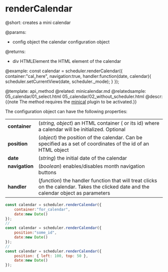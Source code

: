 renderCalendar
=============
@short: creates a mini calendar

@params: 
- config	object	the calendar configuration object 

@returns:
- div			HTMLElement		the HTML element of the calendar

@example: 
const calendar = scheduler.renderCalendar({
    container:"cal_here", 
    navigation:true,
    handler:function(date, calendar){
        scheduler.setCurrentView(date, scheduler._mode);
    }
});



@template:	api_method
@related:
	minicalendar.md
@relatedsample:
	05_calendar/01_select.html
    05_calendar/02_without_scheduler.html
@descr: 
{{note The method requires the [minical](extensions_list.md#minicalendardatepicker) plugin to be activated.}} 

The configuration object can have the following properties:

<table class="webixdoc_links">
	<tbody>
    	<tr>
			<td class="webixdoc_links0"><b>container</b></td>
			<td>(<i>string, object</i>) an HTML container ( or its id) where a calendar will be initialized. Optional</td>
		</tr>
       <tr>
			<td class="webixdoc_links0"><b>position</b></td>
			<td>(<i>object</i>) the position of the calendar. Can be specified as a set of coordinates of the id of an HTML object</td>
		</tr>
        <tr>
			<td class="webixdoc_links0"><b>date</b></td>
			<td>(<i>string</i>) the initial date of the calendar</td>
		</tr>
        <tr>
			<td class="webixdoc_links0"  style="vertical-align: top;"><b>navigation</b></td>
			<td>(<i>boolean</i>) enables/disables month navigation buttons</td>
		</tr>
        <tr>
			<td class="webixdoc_links0"><b>handler</b></td>
			<td>(<i>function</i>) the handler function that will treat clicks on the calendar. Takes the clicked date and the calendar object as parameters</td>
		</tr>
    </tbody>
</table>

~~~js
const calendar = scheduler.renderCalendar({
    container:"for_calendar",
	date:new Date()
});
//
const calendar = scheduler.renderCalendar({
    position:"some_id",
	date:new Date()
});
//
const calendar = scheduler.renderCalendar({
    position: { left: 100, top: 50 },
	date:new Date()
});

~~~

